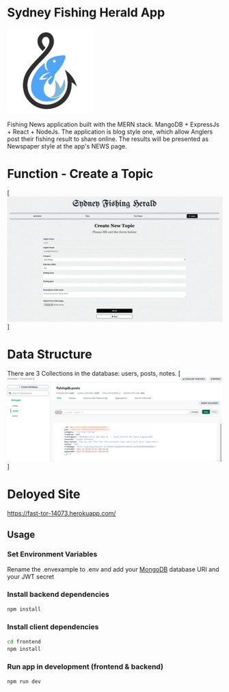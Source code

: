 # Sydney Fishing Herald App

<img src="https://github.com/ansongu3d/sydneyFishHerald/blob/main/frontend/src/assets/sfh_logo.png " width="200" height="200">

Fishing News application built with the MERN stack.  MangoDB + ExpressJs + React + NodeJs.
The application is blog style one, which allow Anglers post their fishing result to share online.
The results will be presented as Newspaper style at the app's NEWS page.

# Function - Create a Topic

[![Topic](https://github.com/ansongu3d/sydneyFishHerald/blob/main/frontend/src/assets/form.png)]


# Data Structure
There are 3 Collections in the database: users, posts, notes.
[![data structure](https://github.com/ansongu3d/sydneyFishHerald/blob/main/frontend/src/assets/data%20structure.png)]

# Deloyed Site
https://fast-tor-14073.herokuapp.com/

## Usage
 
### Set Environment Variables

Rename the .envexample to .env and add your [MongoDB](https://www.mongodb.com/) database URI and your JWT secret

### Install backend dependencies

```bash
npm install
```

### Install client dependencies

```bash
cd frontend
npm install
```

### Run app in development (frontend & backend)

```bash
npm run dev
```
